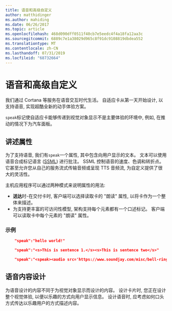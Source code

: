 ```yaml
---
title: 语音和高级自定义
author: matthidinger
ms.author: mahiding
ms.date: 06/26/2017
ms.topic: article
ms.openlocfilehash: 468d090dff0511f40cb7e5eedc4f4a18fa12aa3c
ms.sourcegitcommit: 6889c7e1a38029d965c8f91dc9108819dbdea552
ms.translationtype: MT
ms.contentlocale: zh-CN
ms.lasthandoff: 07/31/2019
ms.locfileid: "68732664"
---
```

# <a name="speech-and-advanced-customization"></a>语音和高级自定义
我们通过 Cortana 等服务在语音交互时代生活。  自适应卡从第一天开始设计, 以支持语音, 实现超酷全新的动手体验方案。

`speak`标记使自适应卡能够传递到视觉对象显示不是主要体验的环境中, 例如, 在推动的情况下为汽车面板。 

## <a name="speak-property"></a>讲述属性
为了支持语音, 我们有`speak`一个属性, 其中包含向用户显示的文本。 文本可以使用语音合成标记语言 ([SSML](https://msdn.microsoft.com/en-us/library/office/hh361578)) 进行批注。 SSML 控制语音的速度、色调和转折点。  它甚至允许您从自己的服务流式传输音频或呈现 TTS 音频流, 为自定义提供了很大的灵活性。

主机应用程序可以通过两种模式来说明属性的用法:

* **送达**时-在交付卡时, 客户端可以选择读取卡的 "朗读" 属性, 以将卡作为一个整体来描述。
* 为支持更丰富的可访问性模型, 架构支持每个元素都有一个口述标记。 客户端可以读取卡中每个元素的 "朗读" 属性。

### <a name="examples"></a>示例

```json
    "speak":"hello world!"

    "speak":"<s>This is sentence 1.</s><s>This is sentence two</s>"

    "speak":"<speak><audio src='https://www.soundjay.com/misc/bell-ringing-04.mp3'/><s>Time to wake up!</s></speak>"
```

## <a name="speech-content-design"></a>语音内容设计

为语音设计的内容不同于为视觉对象显示而设计的内容。 设计卡片时, 您正在设计整个视觉体验, 以便以乐趣的方式向用户显示信息。 设计语音时, 应考虑如何口头方式传达以乐趣用户的方式描述内容。  
